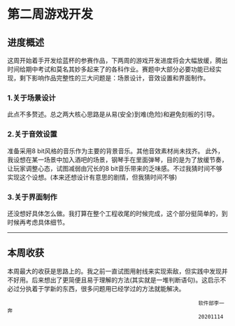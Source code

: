 #   第二周游戏开发
##  进度概述
这周开始着手开发绘蓝杯的参赛作品，下两周的游戏开发进度将会大幅放缓，腾出时间给期中考试和莫名其妙多起来了的各科作业。赛题中大部分必要功能已经实现，剩下影响作品完整性的三大问题是：场景设计，音效设置和界面制作。
### 1.关于场景设计
此点不多赘述。总之两大核心思路是从易(安全)到难(危险)和避免刻板的引导。
### 2.关于音效设置
准备采用8 bit风格的音乐作为主要的背景音乐。其他音效素材尚未找齐。
此外，我设想在某一场景中加入酒吧的场景，钢琴手在里面弹琴，目的是为了放缓节奏，让玩家调整心态，试图减弱由冗长的8 bit音乐带来的乏味感。不过我猜时间不够实现这个设想。(本来还想设计有意思的剧情，但我猜时间不够)
### 3.关于界面制作
还没想好具体怎么做。我打算在整个工程收尾的时候完成，这个部分挺简单的，到时候再考虑具体细节。
*********
##  本周收获
本周最大的收获是思路上的。我之前一直试图用射线来实现索敌，但实践中发现并不好用。后来想出了更简便且易于理解的方法(其实就是一堆判断语句)。这启示不必过分执着于学新的东西，很多问题用已经学过的方法就能解决。
                            
                                                                 软件部李一奔
                                                                 20201114
